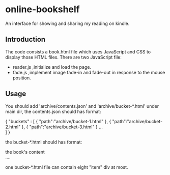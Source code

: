 # online-bookshelf

An interface for showing and sharing my reading on kindle.

## Introduction

The code consists a book.html file which uses JavaScript and CSS to display those HTML files. There are two JavaScript file:

* reader.js ,initialize and load the page.
* fade.js ,implement image fade-in and fade-out in response to the mouse position.

## Usage

You should add 'archive/contents.json' and 'archive/bucket-*.html' under main dir, the contents.json should has format:

{
        "buckets" : [
                { "path":"archive/bucket-1.html" },
                { "path":"archive/bucket-2.html" },
                { "path":"archive/bucket-3.html" }
		...   
     ]
}

the bucket-*.html should has format:
    <div class="item">
        the book's content
    </div>
    ....

one bucket-*.html file can contain eight "item" div at most.
